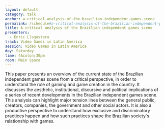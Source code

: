 ```yaml
---
layout: default
category: talk
anchor: a-critical-analysis-of-the-brazilian-independent-games-scene
permalink: /schedule#a-critical-analysis-of-the-brazilian-independent-games-scene
title: A critical analysis of the Brazilian independent games scene
presenters:
  - Enric Llagostera
track: Video Games in Latin America
session: Video Games in Latin America
day: Saturday
time: 4&colon;30pm
room: Main Space
---
```

This paper presents an overview of the current state of the Brazilian independent games scene from a critical perspective, in order to understand the role of gaming and game creation in the country. It discusses the aesthetic, institutional, discursive and political implications of a series of recent developments in the Brazilian independent games scene. This analysis can highlight major tension lines between the general public, creators, companies, the government and other social actors. It is also a productive perspective to understand how exclusive and discriminatory practices happen and how such practices shape the Brazilian society's relationship with games.
